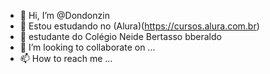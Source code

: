 - 👋 Hi, I’m @Dondonzin
- 👀 Estou estudando no (Alura)(https://cursos.alura.com.br)
- 🌱 estudante do Colégio Neide Bertasso bberaldo
- 💞️ I’m looking to collaborate on ...
- 📫 How to reach me ...

<!---
Dondonzin/Dondonzin is a ✨ special ✨ repository because its `README.md` (this file) appears on your GitHub profile.
You can click the Preview link to take a look at your changes.
--->
